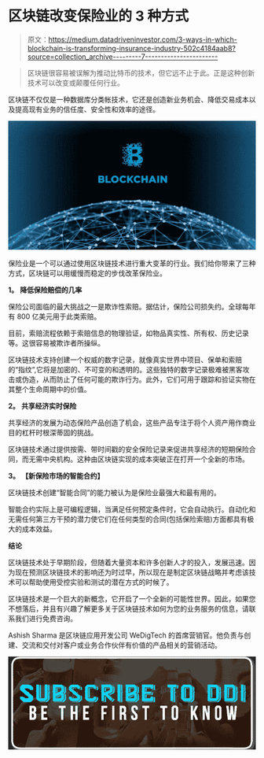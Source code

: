 # 区块链改变保险业的 3 种方式

> 原文：<https://medium.datadriveninvestor.com/3-ways-in-which-blockchain-is-transforming-insurance-industry-502c4184aab8?source=collection_archive---------7----------------------->

> 区块链很容易被误解为推动比特币的技术，但它远不止于此。正是这种创新技术可以改变或颠覆任何行业。

区块链不仅仅是一种数据库分类帐技术，它还是创造新业务机会、降低交易成本以及提高现有业务的信任度、安全性和效率的途径。

![](img/800a9a91c4a90679590315d31a3462c5.png)

保险业是一个可以通过使用区块链技术进行重大变革的行业。我们给你带来了三种方式，区块链可以用缓慢而稳定的步伐改革保险业。

**1。** **降低保险赔偿的几率**

保险公司面临的最大挑战之一是欺诈性索赔。据估计，保险公司损失约。全球每年有 800 亿美元用于此类索赔。

目前，索赔流程依赖于索赔信息的物理验证，如物品真实性、所有权、历史记录等。这很容易被欺诈者所操纵。

区块链技术支持创建一个权威的数字记录，就像真实世界中项目、保单和索赔的“指纹”,它将是加密的、不可变的和透明的。这些独特的数字记录极难被黑客攻击或伪造，从而防止了任何可能的欺诈行为。此外，它们可用于跟踪和验证实物在其整个生命周期中的价值。

**2。** **共享经济实时保险**

共享经济的发展为动态保险产品创造了机会，这些产品专注于将个人资产用作商业目的杠杆时根深蒂固的挑战。

区块链技术通过提供按需、带时间戳的安全保险记录来促进共享经济的短期保险合同，而无需中央机构。这种由区块链实现的成本突破正在打开一个全新的市场。

**3。** **【新保险市场的智能合约】**

区块链技术创建“智能合同”的能力被认为是保险业最强大和最有用的。

智能合约实际上是可编程逻辑，当满足任何预定条件时，它会自动执行。自动化和无需任何第三方干预的潜力使它们在任何类型的合同(包括保险索赔)方面都具有极大的成本效益。

**结论**

区块链技术处于早期阶段，但随着大量资本和许多创新人才的投入，发展迅速。因为现在预测区块链技术的影响还为时过早，所以现在是制定区块链战略并考虑该技术可以帮助使用受控实验和测试的潜在方式的时候了。

区块链技术是一个巨大的新概念，它开启了一个全新的可能性世界。因此，如果您不想落后，并且有兴趣了解更多关于区块链技术如何为您的业务服务的信息，请联系我们进行免费咨询。

Ashish Sharma 是区块链应用开发公司 WeDigTech 的首席营销官。他负责与创建、交流和交付对客户或业务合作伙伴有价值的产品相关的营销活动。

[![](img/5d8c5ec6286a964e14c1b78ad6158874.png)](http://eepurl.com/dw5NFP)